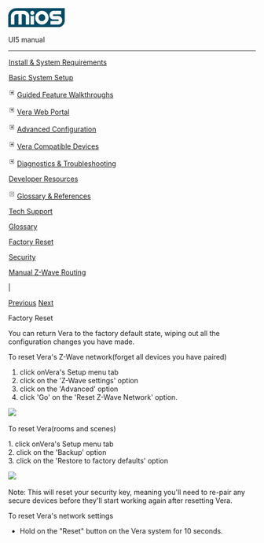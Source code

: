 ![](skins/mios/images/logo.png)

UI5 manual

  
---  
  
![](images/spacer.gif)[Install & System
Requirements](index.html#!docs5/installation_and_system_requirements_en_3lite_all.md)

![](images/spacer.gif)[Basic System Setup ](index.html#!docs5/getting_started_en_3lite_all.md)

![](skins/mios/images/plus.gif)[Guided Feature Walkthroughs
](features_en_3lite_all.html)

![](skins/mios/images/plus.gif)[Vera Web Portal](index.html#!docs5/web_portal_en_3lite_all.md)

![](skins/mios/images/plus.gif)[Advanced
Configuration](index.html#!docs5/advanced_configuration_en_3lite_all.md)

![](skins/mios/images/plus.gif)[Vera Compatible
Devices](index.html#!docs5/supported_hardware_en_3lite_all.md)

![](skins/mios/images/plus.gif)[Diagnostics &
Troubleshooting](index.html#!docs5/troubleshooting_en_3lite_all.md)

![](images/spacer.gif)[Developer Resources](index.html#!docs5/developers_en_3lite_all.md)

![](skins/mios/images/minus.gif)[Glossary &
References](index.html#!docs5/reference_en_3lite_all.md)

![](images/spacer.gif)[Tech Support](index.html#!docs5/tech_support_en_3lite_all.md)

![](images/spacer.gif)[Glossary](index.html#!docs5/glossary_en_3lite_all.md)

![](images/spacer.gif)[Factory Reset](index.html#!docs5/factory_reset_en_3lite_all.md)

![](images/spacer.gif)[Security](index.html#!docs5/security_en_3lite_all.md)

![](images/spacer.gif)[Manual Z-Wave Routing](index.html#!docs5/ManualRoute_en_3lite_all.md)

|

[Previous](index.html#!docs5/glossary_en_3lite_all.html) [Next](security_en_3lite_all.md)

Factory Reset

  
You can return Vera to the factory default state, wiping out all the
configuration changes you have made.  
  
To reset Vera's Z-Wave network(forget all devices you have paired)  
  
1. click onVera's Setup menu tab  
2. click on the 'Z-Wave settings' option  
3. click on the  'Advanced' option  
4. click 'Go' on the 'Reset Z-Wave Network' option.  
  
![](/images/mios/UI5_resetZnet1.PNG)  
  
To reset Vera(rooms and scenes)  
  
1\. click onVera's Setup menu tab  
2. click on the 'Backup' option  
3. click on the  'Restore to factory defaults' option  
  
![](/images/mios/UI5_restore2FD1\(1\).png)  
  
Note: This will reset your security key, meaning you'll need to re-pair any
secure devices before they'll start working again after resetting Vera.  
  
To reset Vera's network settings  

  * Hold on the "Reset" button on the Vera system for 10 seconds.  

  

